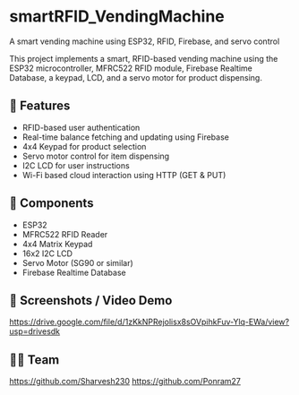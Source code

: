 # smartRFID_VendingMachine
A smart vending machine using ESP32, RFID, Firebase, and servo control

This project implements a smart, RFID-based vending machine using the ESP32 microcontroller, MFRC522 RFID module, Firebase Realtime Database, a keypad, LCD, and a servo motor for product dispensing.

## 🚀 Features
- RFID-based user authentication
- Real-time balance fetching and updating using Firebase
- 4x4 Keypad for product selection
- Servo motor control for item dispensing
- I2C LCD for user instructions
- Wi-Fi based cloud interaction using HTTP (GET & PUT)

## 🔧 Components
- ESP32
- MFRC522 RFID Reader
- 4x4 Matrix Keypad
- 16x2 I2C LCD
- Servo Motor (SG90 or similar)
- Firebase Realtime Database

## 📸 Screenshots / Video Demo
https://drive.google.com/file/d/1zKkNPRejolisx8sOVpihkFuv-Ylq-EWa/view?usp=drivesdk

## 👨‍💻 Team
https://github.com/Sharvesh230
https://github.com/Ponram27
